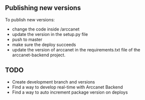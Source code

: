 ## Publishing new versions

To publish new versions:
- change the code inside /arccanet
- update the version in the setup.py file
- push to master
- make sure the deploy succeeds
- update the version of arccanet in the requirements.txt file of the arccanet-backend project.

## TODO
- Create development branch and versions
- Find a way to develop real-time with Arccanet Backend
- Find a way to auto increment package version on deploys